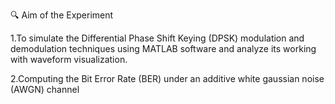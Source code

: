 🔍 Aim of the Experiment

 1.To simulate the Differential Phase Shift Keying (DPSK) modulation and demodulation techniques using MATLAB software and analyze its working with waveform visualization.
 
 2.Computing the Bit Error Rate (BER) under an additive white gaussian noise (AWGN) channel
